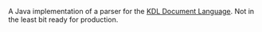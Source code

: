 A Java implementation of a parser for the [KDL Document Language](https://github.com/kdl-org/kdl). Not in the least bit ready for production.